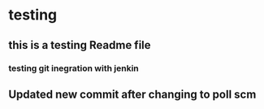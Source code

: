 # testing
## this is a testing Readme file
### testing git inegration with jenkin
## Updated new commit after changing to poll scm

